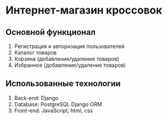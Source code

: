 # Интернет-магазин кроссовок

## Основной функционал
1. Регистрация и авторизация пользователей
2. Каталог товаров
3. Корзина (добавление/удаление товаров)
4. Избранное (добавление/удаление товаров)

## Использованные технологии
1. Back-end: Django
2. Database: PostgreSQL Django ORM
3. Front-end: JavaScript, html, css

